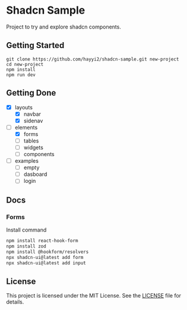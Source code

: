 # Shadcn Sample

Project to try and explore shadcn components.

## Getting Started

```
git clone https://github.com/hayyi2/shadcn-sample.git new-project
cd new-project
npm install
npm run dev
```

## Getting Done

- [x] layouts
  - [x] navbar
  - [x] sidenav
- [ ] elements
  - [x] forms
  - [ ] tables
  - [ ] widgets
  - [ ] components
- [ ] examples
  - [ ] empty
  - [ ] dasboard
  - [ ] login

## Docs

### Forms
Install command
```bash
npm install react-hook-form
npm install zod
npm install @hookform/resolvers
npx shadcn-ui@latest add form
npx shadcn-ui@latest add input
```

## License

This project is licensed under the MIT License. See the [LICENSE](https://github.com/hayyi2/shadcn-sample/blob/main/LICENSE) file for details.

